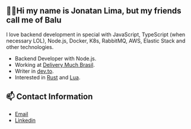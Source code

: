 ## ☝🏽Hi my name is Jonatan Lima, but my friends call me of Balu

I love backend development in special with JavaScript, TypeScript (when necessary LOL), Node.js, Docker, K8s, RabbitMQ, AWS, Elastic Stack and other technologies.

- Backend Developer with Node.js.
- Working at [Delivery Much Brasil](https://www.deliverymuch.com.br).
- Writer in [dev.to](https://dev.to/jonatanlima).
- Interested in [Rust](https://www.rust-lang.org) and [Lua](https://www.lua.org).

## 📫 Contact Information

- [Email](mailto:jotanlima@gmail.com)
- [Linkedin](https://www.linkedin.com/in/jonatan-lima-977416102)

<!-- ## 🔥 My Stats -->

<!-- <div style="overflow:hidden;"> -->
<!--       <img align="center" height="200" src="https://github-readme-stats.vercel.app/api/top-langs/?username=JonatanLima&theme=slateorange&count_private=true&layout=compact" /> -->
<!--   <br><br> -->
<!--      <img align="center" height="200" src="http://github-readme-streak-stats.herokuapp.com?user=JonatanLima&theme=slateorange&layout=compact" /> -->
<!--   </div> -->
<!-- </div> -->
 
